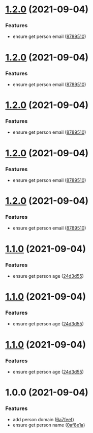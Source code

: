 # [1.2.0](https://github.com/mateusjbarbosa/test-semantic-release/compare/v1.1.0...v1.2.0) (2021-09-04)


### Features

* ensure get person email ([8789510](https://github.com/mateusjbarbosa/test-semantic-release/commit/87895104f2303e35c74a8a2a763212085af00cc7))

# [1.2.0](https://github.com/mateusjbarbosa/test-semantic-release/compare/v1.1.0...v1.2.0) (2021-09-04)


### Features

* ensure get person email ([8789510](https://github.com/mateusjbarbosa/test-semantic-release/commit/87895104f2303e35c74a8a2a763212085af00cc7))

# [1.2.0](https://github.com/mateusjbarbosa/test-semantic-release/compare/v1.1.0...v1.2.0) (2021-09-04)


### Features

* ensure get person email ([8789510](https://github.com/mateusjbarbosa/test-semantic-release/commit/87895104f2303e35c74a8a2a763212085af00cc7))

# [1.2.0](https://github.com/mateusjbarbosa/test-semantic-release/compare/v1.1.0...v1.2.0) (2021-09-04)


### Features

* ensure get person email ([8789510](https://github.com/mateusjbarbosa/test-semantic-release/commit/87895104f2303e35c74a8a2a763212085af00cc7))

# [1.2.0](https://github.com/mateusjbarbosa/test-semantic-release/compare/v1.1.0...v1.2.0) (2021-09-04)


### Features

* ensure get person email ([8789510](https://github.com/mateusjbarbosa/test-semantic-release/commit/87895104f2303e35c74a8a2a763212085af00cc7))

# [1.1.0](https://github.com/mateusjbarbosa/test-semantic-release/compare/v1.0.0...v1.1.0) (2021-09-04)


### Features

* ensure get person age ([24d3d55](https://github.com/mateusjbarbosa/test-semantic-release/commit/24d3d55c65ae4522a366136398b3cf65889d8c7c))

# [1.1.0](https://github.com/mateusjbarbosa/test-semantic-release/compare/v1.0.0...v1.1.0) (2021-09-04)


### Features

* ensure get person age ([24d3d55](https://github.com/mateusjbarbosa/test-semantic-release/commit/24d3d55c65ae4522a366136398b3cf65889d8c7c))

# [1.1.0](https://github.com/mateusjbarbosa/test-semantic-release/compare/v1.0.0...v1.1.0) (2021-09-04)


### Features

* ensure get person age ([24d3d55](https://github.com/mateusjbarbosa/test-semantic-release/commit/24d3d55c65ae4522a366136398b3cf65889d8c7c))

# 1.0.0 (2021-09-04)


### Features

* add person domain ([6a7feef](https://github.com/mateusjbarbosa/test-semantic-release/commit/6a7feefe43509ebd805aecdb535396fa55f0ecfd))
* ensure get person name ([0af8e1a](https://github.com/mateusjbarbosa/test-semantic-release/commit/0af8e1abcb202ce076909fe73b892dd9f4e2bf50))
